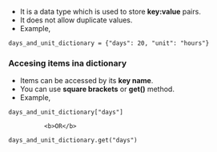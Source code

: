 * It is a data type which is used to store <b>key:value</b> pairs.
* It does not allow duplicate values.
* Example,
```
days_and_unit_dictionary = {"days": 20, "unit": "hours"}
```



### Accesing items ina dictionary ###

* Items can be accessed by its <b>key name</b>.
* You can use <b>square brackets</b> or <b>get()</b> method.
* Example,
```
days_and_unit_dictionary["days"]

          <b>OR</b>
          
days_and_unit_dictionary.get("days")
```
